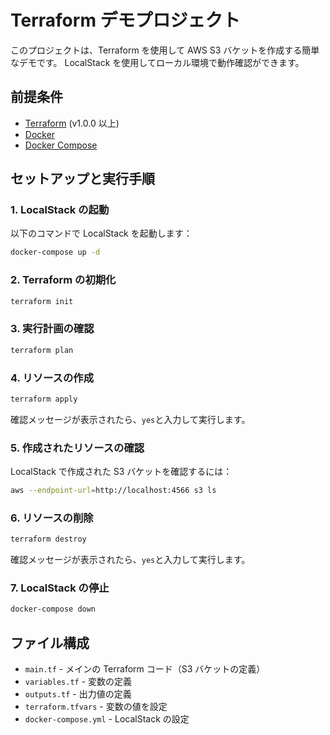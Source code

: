 # Terraform デモプロジェクト

このプロジェクトは、Terraform を使用して AWS S3 バケットを作成する簡単なデモです。
LocalStack を使用してローカル環境で動作確認ができます。

## 前提条件

- [Terraform](https://www.terraform.io/downloads.html) (v1.0.0 以上)
- [Docker](https://docs.docker.com/get-docker/)
- [Docker Compose](https://docs.docker.com/compose/install/)

## セットアップと実行手順

### 1. LocalStack の起動

以下のコマンドで LocalStack を起動します：

```bash
docker-compose up -d
```

### 2. Terraform の初期化

```bash
terraform init
```

### 3. 実行計画の確認

```bash
terraform plan
```

### 4. リソースの作成

```bash
terraform apply
```

確認メッセージが表示されたら、`yes`と入力して実行します。

### 5. 作成されたリソースの確認

LocalStack で作成された S3 バケットを確認するには：

```bash
aws --endpoint-url=http://localhost:4566 s3 ls
```

### 6. リソースの削除

```bash
terraform destroy
```

確認メッセージが表示されたら、`yes`と入力して実行します。

### 7. LocalStack の停止

```bash
docker-compose down
```

## ファイル構成

- `main.tf` - メインの Terraform コード（S3 バケットの定義）
- `variables.tf` - 変数の定義
- `outputs.tf` - 出力値の定義
- `terraform.tfvars` - 変数の値を設定
- `docker-compose.yml` - LocalStack の設定
